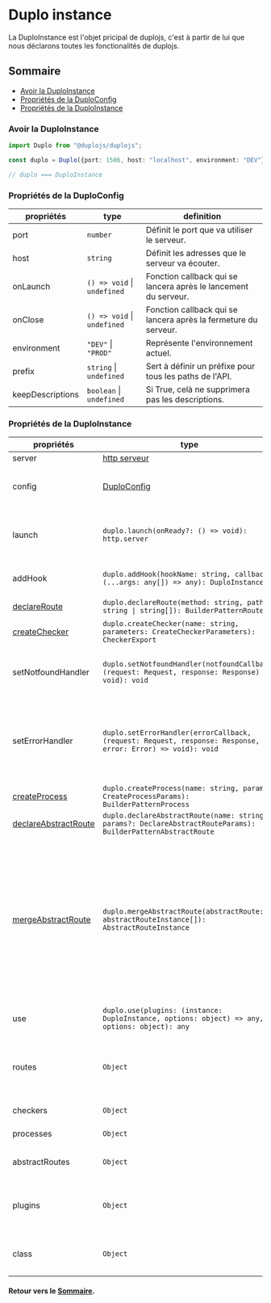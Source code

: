 # Duplo instance
La DuploInstance est l'objet pricipal de duplojs, c'est à partir de lui que nous déclarons toutes les fonctionalités de duplojs.

## Sommaire
- [Avoir la DuploInstance](#avoir-la-duploinstance)
- [Propriétés de la DuploConfig](#propriétés-de-la-duploconfig)
- [Propriétés de la DuploInstance](#propriétés-de-la-duploinstance)

### Avoir la DuploInstance
```ts
import Duplo from "@duplojs/duplojs";

const duplo = Duplo({port: 1506, host: "localhost", environment: "DEV"} /* DuploConfig */);

// duplo === DuploInstance
```

### Propriétés de la DuploConfig
propriétés|type|definition
---|---|---
port|`number`|Définit le port que va utiliser le serveur.
host|`string`|Définit les adresses que le serveur va écouter. 
onLaunch|`() => void` \| `undefined`|Fonction callback qui se lancera après le lancement du serveur.
onClose|`() => void` \| `undefined`|Fonction callback qui se lancera après la fermeture du serveur.
environment|`"DEV"` \| `"PROD"`|Représente l'environnement actuel.
prefix|`string` \| `undefined`|Sert à définir un préfixe pour tous les paths de l'API.
keepDescriptions|`boolean` \| `undefined`|Si True, celà ne supprimera pas les descriptions.

### Propriétés de la DuploInstance
propriétés|type|definition
---|---|---
server|[http serveur](https://nodejs.org/api/http.html#class-httpserver)|Objet [http serveur](https://nodejs.org/api/http.html#class-httpserver).
config|[DuploConfig](#propriétés-de-la-duploconfig)|Correspont à la [config](#propriétés-de-la-duploconfig) utilisée pour obtenir l'instance.
launch|`duplo.launch(onReady?: () => void): http.server`|Fonction qui sert à lancer le serveur. Le router sera build à l'appel de cette fonction. 
addHook|`duplo.addHook(hookName: string, callback: (...args: any[]) => any): DuploInstance`|Permet d'ajouter des [Hooks](./Hook.md) de manière globale.
[declareRoute](./Route.md#déclarer-une-route)|`duplo.declareRoute(method: string, path: string \| string[]): BuilderPatternRoute`|Permet de déclarer une [route](./Route.md).
[createChecker](./Checker.md#créer-un-checker)|`duplo.createChecker(name: string, parameters: CreateCheckerParameters): CheckerExport`|Permet de créer un [checker](./Checker.md).
setNotfoundHandler|`duplo.setNotfoundHandler(notfoundCallback: (request: Request, response: Response) => void): void`|Permet de définir la fonction qui sera applée en cas de route non trouvée.
setErrorHandler|`duplo.setErrorHandler(errorCallback, (request: Request, response: Response, error: Error) => void): void`|Permet de définir la fonction qui sera applée en cas d'erreur survenue pendant l'execution des opérations d'une route.
[createProcess](./Process.md#créer-un-process)|`duplo.createProcess(name: string, params?: CreateProcessParams): BuilderPatternProcess`|Permet de créer un [process](./Process.md).
[declareAbstractRoute](./AbstractRoute.md#déclarer-une-abstract-route)|`duplo.declareAbstractRoute(name: string, params?: DeclareAbstractRouteParams): BuilderPatternAbstractRoute`|Permet de créer une [abstractRoute](./AbstractRoute.md).
[mergeAbstractRoute](./AbstractRoute.md#merge-des-abstract-route)|`duplo.mergeAbstractRoute(abstractRoute: abstractRouteInstance[]): AbstractRouteInstance`|Permet de merge plusieurs [abstractRoute](./AbstractRoute.md). Cette function existe pour fusionner des abstractRoute venant de différents [plugins](./Plugins.md), donc de favoriser la création d'abstractRoute depuis d'autres abstractRoute quand vous le pouvez.
use|`duplo.use(plugins: (instance: DuploInstance, options: object) => any, options: object): any`|Permet d'implémenter un [plugin](./Plugins.md).
routes|`Object`|Objet contenant toutes les routes de l'application. Il sera vide jusqu'à l'appel du hook `beforeBuildRouter`.
checkers|`Object`|Objet contenant tous les checkers.
processes|`Object`|Objet contenant tous les process.
abstractRoutes|`Object`|Objet contenant toutes les abstractRoutes.
plugins|`Object`|Objet contenant toutes les informations des plugins implémentés.
class|`Object`|Objet regroupant l'ensemble des classes utilisées par l'instance.

#### Retour vers le [Sommaire](#sommaire).